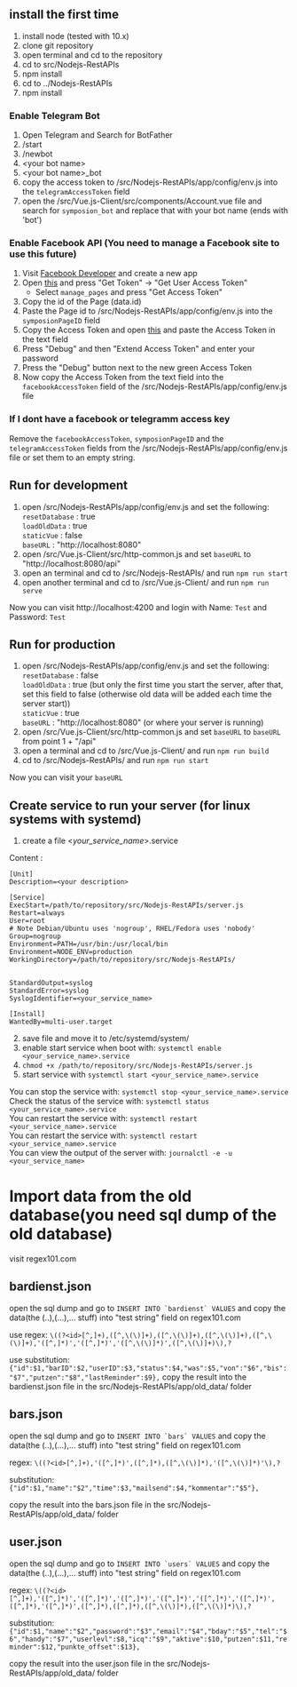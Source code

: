 ## install the first time
1. install node (tested with 10.x)
2. clone git repository  
3. open terminal and cd to the repository
4. cd to src/Nodejs-RestAPIs
5. npm install
6. cd to ../Nodejs-RestAPIs
7. npm install

### Enable Telegram Bot
 1. Open Telegram and Search for BotFather
 2. /start
 3. /newbot
 4. \<your bot name\>
 5. \<your bot name\>\_bot
 6. copy the access token to /src/Nodejs-RestAPIs/app/config/env.js into the `telegramAccessToken` field
 7. open the /src/Vue.js-Client/src/components/Account.vue file and search for `symposion_bot` and replace that with your bot name (ends with 'bot')

### Enable Facebook API (You need to manage a Facebook site to use this future)
 1. Visit [Facebook Developer](https://developers.facebook.com/apps/) and create a new app
 2. Open [this](https://developers.facebook.com/tools/explorer/?method=GET&path=me%2Faccounts&version=v3.2) and press "Get Token" -> "Get User Access Token"
    - Select `manage_pages` and press "Get Access Token"
 3. Copy the id of the Page (data\.id)
 4. Paste the Page id to /src/Nodejs-RestAPIs/app/config/env.js into the `symposionPageID` field
 5. Copy the Access Token and open [this](https://developers.facebook.com/tools/debug/accesstoken/) and paste the Access Token in the text field
 6. Press "Debug" and then "Extend Access Token" and enter your password
 7. Press the "Debug" button next to the new green Access Token
 8. Now copy the Access Token from the text field into the `facebookAccessToken` field of the /src/Nodejs-RestAPIs/app/config/env.js file

### If I dont have a facebook or telegramm access key
 Remove the `facebookAccessToken`, `symposionPageID` and the `telegramAccessToken` fields from the /src/Nodejs-RestAPIs/app/config/env.js file or set them to an empty string.

## Run for development
 1. open /src/Nodejs-RestAPIs/app/config/env.js and set the following:  
 `resetDatabase` : true  
 `loadOldData` : true  
 `staticVue` : false  
 `baseURL` : "http://localhost:8080"
 2. open /src/Vue.js-Client/src/http-common.js and set `baseURL` to "http://localhost:8080/api"
 3. open an terminal and cd to /src/Nodejs-RestAPIs/ and run `npm run start`
 4. open another terminal and cd to /src/Vue.js-Client/ and run `npm run serve`

 Now you can visit http://localhost:4200 and login with Name: `Test` and Password: `Test`

 ## Run for production
 1. open /src/Nodejs-RestAPIs/app/config/env.js and set the following:  
 `resetDatabase` : false  
 `loadOldData` : true (but only the first time you start the server, after that, set this field to false (otherwise old data will be added each time the server start))  
 `staticVue` : true  
 `baseURL` : "http://localhost:8080" (or where your server is running)
 2. open /src/Vue.js-Client/src/http-common.js and set `baseURL` to `baseURL` from point 1 + "/api"
 4. open a terminal and cd to /src/Vue.js-Client/ and run `npm run build`
 3. cd to /src/Nodejs-RestAPIs/ and run `npm run start`

 Now you can visit your `baseURL`

 ## Create service to run your server (for linux systems with systemd)
  1. create a file \<_your_service_name_\>.service

Content :

    [Unit]
    Description=<your description>

    [Service]
    ExecStart=/path/to/repository/src/Nodejs-RestAPIs/server.js
    Restart=always
    User=root
    # Note Debian/Ubuntu uses 'nogroup', RHEL/Fedora uses 'nobody'
    Group=nogroup
    Environment=PATH=/usr/bin:/usr/local/bin
    Environment=NODE_ENV=production
    WorkingDirectory=/path/to/repository/src/Nodejs-RestAPIs/


    StandardOutput=syslog
    StandardError=syslog
    SyslogIdentifier=<your_service_name>

    [Install]
    WantedBy=multi-user.target    

 2. save file and move it to /etc/systemd/system/
 3. enable start service when boot with: `systemctl enable <your_service_name>.service`
 4. `chmod +x /path/to/repository/src/Nodejs-RestAPIs/server.js`
 5. start service with `systemctl start <your_service_name>.service`

 You can stop the service with: `systemctl stop <your_service_name>.service`  
 Check the status of the service with: `systemctl status <your_service_name>.service`  
 You can restart the service with: `systemctl restart <your_service_name>.service`  
 You can restart the service with: `systemctl restart <your_service_name>.service`  
 You can view the output of the server with: `journalctl -e -u <your_service_name>`  

# Import data from the old database(you need sql dump of the old database)

  visit regex101.com

## bardienst.json

open the sql dump and go to ``INSERT INTO `bardienst` VALUES`` and copy the data(the (..),(...),... stuff) into "test string" field on regex101.com

use regex: `\((?<id>[^,]+),([^,\(\)]+),([^,\(\)]+),([^,\(\)]+),([^,\(\)]+),'([^,]*)','([^,]*)','([^,\(\)]*)',([^,\(\)]+)\),?`

use substitution: `{"id":$1,"barID":$2,"userID":$3,"status":$4,"was":$5,"von":"$6","bis":"$7","putzen":"$8","lastReminder":$9},`
 copy the result into the bardienst.json file in the src/Nodejs-RestAPIs/app/old_data/ folder

## bars.json

open the sql dump and go to ``INSERT INTO `bars` VALUES`` and copy the data(the (..),(...),... stuff) into "test string" field on regex101.com

regex: `\((?<id>[^,]+),'([^,]*)',([^,]*),([^,\(\)]*),'([^,\(\)]*)'\),?`

substitution: `{"id":$1,"name":"$2","time":$3,"mailsend":$4,"kommentar":"$5"},`

copy the result into the bars.json file in the src/Nodejs-RestAPIs/app/old_data/ folder

## user.json

open the sql dump and go to ``INSERT INTO `users` VALUES`` and copy the data(the (..),(...),... stuff) into "test string" field on regex101.com

regex: `\((?<id>[^,]+),'([^,]*)','([^,]*)','([^,]*)','([^,]*)','([^,]*)','([^,]*)',([^,]*),'([^,]*)',([^,]*),([^,]*),([^,\(\)]*),([^,\(\)]*)\),?`

substitution: `{"id":$1,"name":"$2","password":"$3","email":"$4","bday":"$5","tel":"$6","handy":"$7","userlevl":$8,"icq":"$9","aktive":$10,"putzen":$11,"reminder":$12,"punkte_offset":$13},`

copy the result into the user.json file in the src/Nodejs-RestAPIs/app/old_data/ folder
